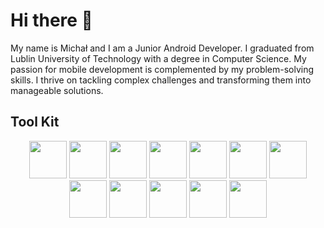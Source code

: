 # Hi there 👋

My name is Michał and I am a Junior Android Developer. I graduated from Lublin University of Technology with a degree in Computer Science. My passion for mobile development is complemented by my problem-solving skills. I thrive on tackling complex challenges and transforming them into manageable solutions.

## Tool Kit

<p align="center">
    <img src="https://cdn.jsdelivr.net/gh/devicons/devicon/icons/kotlin/kotlin-original.svg" height="60"/>
    <img src="https://cdn.jsdelivr.net/gh/devicons/devicon/icons/java/java-original.svg" height="60"/> 
    <img src="https://cdn.jsdelivr.net/gh/devicons/devicon/icons/android/android-plain.svg" height="60"/>  
    <img src="https://cdn.jsdelivr.net/gh/devicons/devicon/icons/androidstudio/androidstudio-original.svg" height="60" />
    <img src="https://cdn.jsdelivr.net/gh/devicons/devicon/icons/spring/spring-original.svg" height="60"/>
    <img src="https://cdn.jsdelivr.net/gh/devicons/devicon/icons/gradle/gradle-plain.svg" height="60"/>
    <img src="https://cdn.jsdelivr.net/gh/devicons/devicon/icons/html5/html5-original.svg" height="60"/>
    <img src="https://cdn.jsdelivr.net/gh/devicons/devicon/icons/css3/css3-original.svg" height="60"/>
    <img src="https://cdn.jsdelivr.net/gh/devicons/devicon/icons/sqlite/sqlite-original.svg"height="60"/>
    <img src="https://cdn.jsdelivr.net/gh/devicons/devicon/icons/postgresql/postgresql-plain.svg" height="60"/>
    <img src="https://cdn.jsdelivr.net/gh/devicons/devicon/icons/git/git-original.svg" height="60"/>
    <img src="https://cdn.jsdelivr.net/gh/devicons/devicon/icons/docker/docker-original.svg" height="60"/>
</p>

<p align="center">
   
</p>
